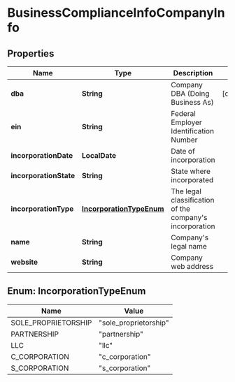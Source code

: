

# BusinessComplianceInfoCompanyInfo


## Properties

| Name | Type | Description | Notes |
|------------ | ------------- | ------------- | -------------|
|**dba** | **String** | Company DBA (Doing Business As) |  [optional] |
|**ein** | **String** | Federal Employer Identification Number |  |
|**incorporationDate** | **LocalDate** | Date of incorporation |  |
|**incorporationState** | **String** | State where incorporated |  |
|**incorporationType** | [**IncorporationTypeEnum**](#IncorporationTypeEnum) | The legal classification of the company&#39;s incorporation |  |
|**name** | **String** | Company&#39;s legal name |  |
|**website** | **String** | Company web address |  |



## Enum: IncorporationTypeEnum

| Name | Value |
|---- | -----|
| SOLE_PROPRIETORSHIP | &quot;sole_proprietorship&quot; |
| PARTNERSHIP | &quot;partnership&quot; |
| LLC | &quot;llc&quot; |
| C_CORPORATION | &quot;c_corporation&quot; |
| S_CORPORATION | &quot;s_corporation&quot; |



